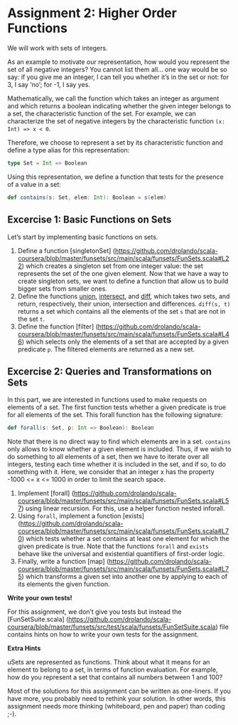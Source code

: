 # Assignment 2: Higher Order Functions

We will work with sets of integers.

As an example to motivate our representation, how would you represent the set of all negative integers?
You cannot list them all… one way would be so say: if you give me an integer, I can tell you whether it’s
in the set or not: for 3, I say ‘no’; for -1, I say yes.

Mathematically, we call the function which takes an integer as argument and which returns a boolean
indicating whether the given integer belongs to a set, the characteristic function of the set.
For example, we can characterize the set of negative integers by the characteristic function `(x: Int) => x < 0`.

Therefore, we choose to represent a set by its characteristic function and define a type alias for this
representation:

```scala
type Set = Int => Boolean
```
Using this representation, we define a function that tests for the presence of a value in a set:

```scala
def contains(s: Set, elem: Int): Boolean = s(elem)
```

## Excercise 1: Basic Functions on Sets

Let’s start by implementing basic functions on sets.

1. Define a function [singletonSet]
(https://github.com/drolando/scala-coursera/blob/master/funsets/src/main/scala/funsets/FunSets.scala#L22)
which creates a singleton set from one integer value: the set represents the set of the one given element.
Now that we have a way to create singleton sets, we want to define a function that allow us to build
bigger sets from smaller ones.
2. Define the functions 
[union](https://github.com/drolando/scala-coursera/blob/master/funsets/src/main/scala/funsets/FunSets.scala#L29),
[intersect](https://github.com/drolando/scala-coursera/blob/master/funsets/src/main/scala/funsets/FunSets.scala#L35),
and [diff](https://github.com/drolando/scala-coursera/blob/master/funsets/src/main/scala/funsets/FunSets.scala#L41),
which takes two sets, and return, respectively, their union, intersection and differences.
`diff(s, t)` returns a set which contains all the elements of the set `s` that are not in the set `t`.
3. Define the function [filter]
(https://github.com/drolando/scala-coursera/blob/master/funsets/src/main/scala/funsets/FunSets.scala#L46)
which selects only the elements of a set that are accepted by a given predicate `p`.
The filtered elements are returned as a new set.

## Excercise 2: Queries and Transformations on Sets

In this part, we are interested in functions used to make requests on elements of a set.
The first function tests whether a given predicate is true for all elements of the set.
This forall function has the following signature:

```scala
def forall(s: Set, p: Int => Boolean): Boolean
```
Note that there is no direct way to find which elements are in a set. `contains` only allows to know
whether a given element is included. Thus, if we wish to do something to all elements of a set, then
we have to iterate over all integers, testing each time whether it is included in the set, and if so,
to do something with it. Here, we consider that an integer x has the property -1000 <= x <= 1000 in
order to limit the search space.

1. Implement [forall]
(https://github.com/drolando/scala-coursera/blob/master/funsets/src/main/scala/funsets/FunSets.scala#L57)
using linear recursion. For this, use a helper function nested inforall.
2. Using `forall`, implement a function [exists]
(https://github.com/drolando/scala-coursera/blob/master/funsets/src/main/scala/funsets/FunSets.scala#L70)
which tests whether a set contains at least one element
for which the given predicate is true. Note that the functions `forall` and `exists` behave like the
universal and existential quantifiers of first-order logic.
3. Finally, write a function [map]
(https://github.com/drolando/scala-coursera/blob/master/funsets/src/main/scala/funsets/FunSets.scala#L75)
which transforms a given set into another one by applying to each of its elements the given function.

**Write your own tests!**

For this assignment, we don’t give you tests but instead the [FunSetSuite.scala]
(https://github.com/drolando/scala-coursera/blob/master/funsets/src/test/scala/funsets/FunSetSuite.scala)
file contains hints on how to write your own tests for the assignment.

**Extra Hints**

uSets are represented as functions. Think about what it means for an element to belong to a set,
in terms of function evaluation. For example, how do you represent a set that contains all numbers
between 1 and 100?

Most of the solutions for this assignment can be written as one-liners. If you have more, you probably
need to rethink your solution. In other words, this assignment needs more thinking (whiteboard, pen and
paper) than coding ;-).
